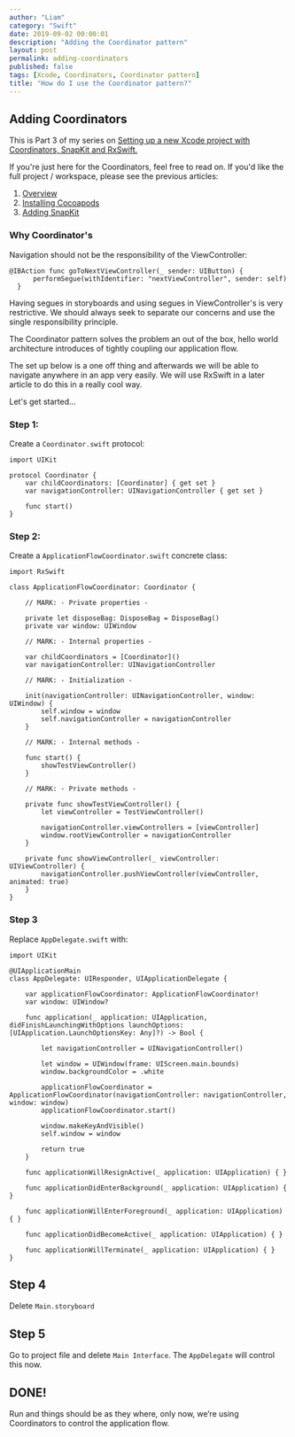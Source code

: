 ```yaml
---
author: "Liam"
category: "Swift"
date: 2019-09-02 00:00:01
description: "Adding the Coordinator pattern"
layout: post
permalink: adding-coordinators
published: false
tags: [Xcode, Coordinators, Coordinator pattern]
title: "How do I use the Coordinator pattern?"
---
```


## Adding Coordinators

This is Part 3 of my series on [Setting up a new Xcode project with Coordinators, SnapKit and RxSwift.]()

If you're just here for the Coordinators, feel free to read on. If you'd like the full project / workspace, please see the previous articles:

1. [Overview]()
2. [Installing Cocoapods]()
3. [Adding SnapKit]()

### Why Coordinator's

Navigation should not be the responsibility of the ViewController:

```
@IBAction func goToNextViewController(_ sender: UIButton) {
      performSegue(withIdentifier: "nextViewController", sender: self)
  }
```

Having segues in storyboards and using segues in ViewController's is very restrictive. We should always seek to separate our concerns and use the single responsibility principle.

The Coordinator pattern solves the problem an out of the box, hello world architecture introduces of tightly coupling our application flow.

The set up below is a one off thing and afterwards we will be able to navigate anywhere in an app very easily. We will use RxSwift in a later article to do this in a really cool way.

Let's get started...

### Step 1:

Create a `Coordinator.swift` protocol:

```
import UIKit

protocol Coordinator {
    var childCoordinators: [Coordinator] { get set }
    var navigationController: UINavigationController { get set }

    func start()
}
```

### Step 2:

Create a `ApplicationFlowCoordinator.swift` concrete class:

```
import RxSwift

class ApplicationFlowCoordinator: Coordinator {

    // MARK: - Private properties -

    private let disposeBag: DisposeBag = DisposeBag()
    private var window: UIWindow

    // MARK: - Internal properties -

    var childCoordinators = [Coordinator]()
    var navigationController: UINavigationController

    // MARK: - Initialization -

    init(navigationController: UINavigationController, window: UIWindow) {
        self.window = window
        self.navigationController = navigationController
    }

    // MARK: - Internal methods -

    func start() {
        showTestViewController()
    }

    // MARK: - Private methods -

    private func showTestViewController() {
        let viewController = TestViewController()

        navigationController.viewControllers = [viewController]
        window.rootViewController = navigationController
    }

    private func showViewController(_ viewController: UIViewController) {
        navigationController.pushViewController(viewController, animated: true)
    }
}
```

### Step 3

Replace `AppDelegate.swift` with:

```
import UIKit

@UIApplicationMain
class AppDelegate: UIResponder, UIApplicationDelegate {

    var applicationFlowCoordinator: ApplicationFlowCoordinator!
    var window: UIWindow?

    func application(_ application: UIApplication, didFinishLaunchingWithOptions launchOptions: [UIApplication.LaunchOptionsKey: Any]?) -> Bool {

        let navigationController = UINavigationController()

        let window = UIWindow(frame: UIScreen.main.bounds)
        window.backgroundColor = .white

        applicationFlowCoordinator = ApplicationFlowCoordinator(navigationController: navigationController, window: window)
        applicationFlowCoordinator.start()

        window.makeKeyAndVisible()
        self.window = window

        return true
    }

    func applicationWillResignActive(_ application: UIApplication) { }

    func applicationDidEnterBackground(_ application: UIApplication) { }

    func applicationWillEnterForeground(_ application: UIApplication) { }

    func applicationDidBecomeActive(_ application: UIApplication) { }

    func applicationWillTerminate(_ application: UIApplication) { }
}
```

## Step 4

Delete `Main.storyboard`

## Step 5

Go to project file and delete `Main Interface`. The `AppDelegate` will control this now.

## DONE!

Run and things should be as they where, only now, we’re using Coordinators to control the application flow.

